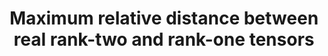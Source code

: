---
layout: default
title: 'Maximum relative distance between real rank-two and rank-one tensors'
authors: Henrik Eisenmann and André Uschmajew
journal: Annali di Matematica Pura ed Applicata. Series IV
volume: 202
year: 2023
number: 2
pages: 993-1009
doi: 10.1007/s10231-022-01268-w
link: https://doi.org/10.1007/s10231-022-01268-w
---